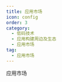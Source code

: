 ```yaml
---
title: 应用市场
icon: config
order: 3
category:
  - 低码技术
  - 应用构建周边及生态
  - 应用市场
tag:
  - 应用市场
---
```


应用市场






